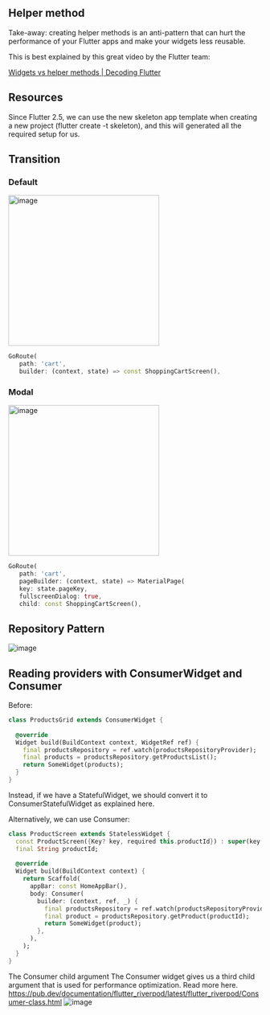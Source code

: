 ## Helper method
Take-away: creating helper methods is an anti-pattern that can hurt the performance of your Flutter apps and make your widgets less reusable.

This is best explained by this great video by the Flutter team:

[Widgets vs helper methods | Decoding Flutter](https://www.youtube.com/watch?v=IOyq-eTRhvo)

## Resources
Since Flutter 2.5, we can use the new skeleton app template when creating a new project (flutter create -t skeleton), and this will generated all the required setup for us.

## Transition
### Default
<img width="300" alt="image" src="https://github.com/YamamotoDesu/complete-flutter-course/assets/47273077/b4af7c61-46f6-43ab-9e5e-da36b28dd48b">

```dart
GoRoute(
   path: 'cart',
   builder: (context, state) => const ShoppingCartScreen(),
```

### Modal
<img width="300" alt="image" src="https://github.com/YamamotoDesu/complete-flutter-course/assets/47273077/e4355527-9494-4fb3-bf36-52f6cb6beb09">

```dart
GoRoute(
   path: 'cart',
   pageBuilder: (context, state) => MaterialPage(
   key: state.pageKey,
   fullscreenDialog: true,
   child: const ShoppingCartScreen(),
```

## Repository Pattern

![image](https://github.com/YamamotoDesu/complete-flutter-course/assets/47273077/d9864c38-5fc4-4973-aa29-4de485b2e4ef)

## Reading providers with ConsumerWidget and Consumer
Before:
```dart
class ProductsGrid extends ConsumerWidget {
 
  @override
  Widget build(BuildContext context, WidgetRef ref) {
    final productsRepository = ref.watch(productsRepositoryProvider);
    final products = productsRepository.getProductsList();
    return SomeWidget(products);
  }
}
```

Instead, if we have a StatefulWidget, we should convert it to ConsumerStatefulWidget as explained here.

Alternatively, we can use Consumer:
```dart
class ProductScreen extends StatelessWidget {
  const ProductScreen({Key? key, required this.productId}) : super(key: key);
  final String productId;
 
  @override
  Widget build(BuildContext context) {
    return Scaffold(
      appBar: const HomeAppBar(),
      body: Consumer(
        builder: (context, ref, _) {
          final productsRepository = ref.watch(productsRepositoryProvider);
          final product = productsRepository.getProduct(productId);
          return SomeWidget(product);
        },
      ),
    );
  }
}
```

The Consumer child argument
The Consumer widget gives us a third child argument that is used for performance optimization. Read more here.
https://pub.dev/documentation/flutter_riverpod/latest/flutter_riverpod/Consumer-class.html
![image](https://github.com/YamamotoDesu/complete-flutter-course/assets/47273077/b1038c79-d8c3-489f-820f-dd9f1da20d2f)
